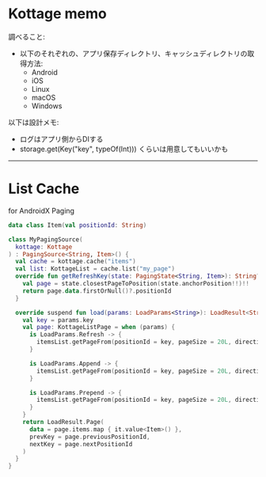 # Kottage memo

調べること:

* 以下のそれぞれの、アプリ保存ディレクトリ、キャッシュディレクトリの取得方法:
  * Android
  * iOS
  * Linux
  * macOS
  * Windows

以下は設計メモ:

* ログはアプリ側からDIする
* storage.get(Key("key", typeOf(Int))) くらいは用意してもいいかも

---

# List Cache

for AndroidX Paging

```kotlin
data class Item(val positionId: String)

class MyPagingSource(
  kottage: Kottage
) : PagingSource<String, Item>() {
  val cache = kottage.cache("items")
  val list: KottageList = cache.list("my_page")
  override fun getRefreshKey(state: PagingState<String, Item>): String? {
    val page = state.closestPageToPosition(state.anchorPosition!!)!!
    return page.data.firstOrNull()?.positionId
  }

  override suspend fun load(params: LoadParams<String>): LoadResult<String, Item> {
    val key = params.key
    val page: KottageListPage = when (params) {
      is LoadParams.Refresh -> {
        itemsList.getPageFrom(positionId = key, pageSize = 20L, direction = KottageListDirection.Forward)
      }

      is LoadParams.Append -> {
        itemsList.getPageFrom(positionId = key, pageSize = 20L, direction = KottageListDirection.Forward)
      }

      is LoadParams.Prepend -> {
        itemsList.getPageFrom(positionId = key, pageSize = 20L, direction = KottageListDirection.Backward)
      }
    }
    return LoadResult.Page(
      data = page.items.map { it.value<Item>() },
      prevKey = page.previousPositionId,
      nextKey = page.nextPositionId
    )
  }
}
```
